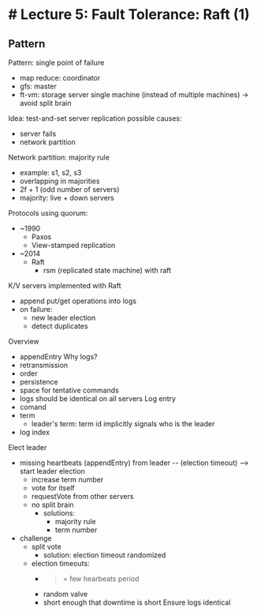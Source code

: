 # # Lecture 5: Fault Tolerance: Raft (1)

## Pattern
Pattern: single point of failure
- map reduce: coordinator 
- gfs: master
- ft-vm: storage server
single machine (instead of multiple machines) -> avoid split brain

Idea: test-and-set server replication
possible causes:
- server fails
- network partition

Network partition: majority rule
- example: s1, s2, s3
- overlapping in majorities
- 2f + 1 (odd number of servers)
- majority: live + down servers

Protocols using quorum:
- ~1990
	- Paxos
	- View-stamped replication
- ~2014
	- Raft
		- rsm (replicated state machine) with raft

K/V servers implemented with Raft
- append put/get operations into logs
- on failure:
	- new leader election
	- detect duplicates

Overview
- appendEntry
Why logs?
- retransmission
- order
- persistence
- space for tentative commands
- logs should be identical on all servers
Log entry
- comand
- term
	- leader's term: term id implicitly signals who is the leader
- log index

Elect leader
- missing heartbeats (appendEntry) from leader -- (election timeout) --> start leader election
	- increase term number
	- vote for itself
	- requestVote from other servers
	- no split brain
		- solutions:
			- majority rule
			- term number
- challenge
	- split vote
		- solution: election timeout randomized
	- election timeouts:
		- >= few hearbeats period
		- random valve
		- short enough that downtime is short
Ensure logs identical
